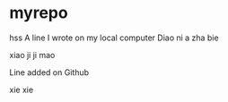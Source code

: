 # myrepo
hss
A line I wrote on my local computer
Diao ni a zha bie


xiao ji ji mao

Line added on Github

xie xie
